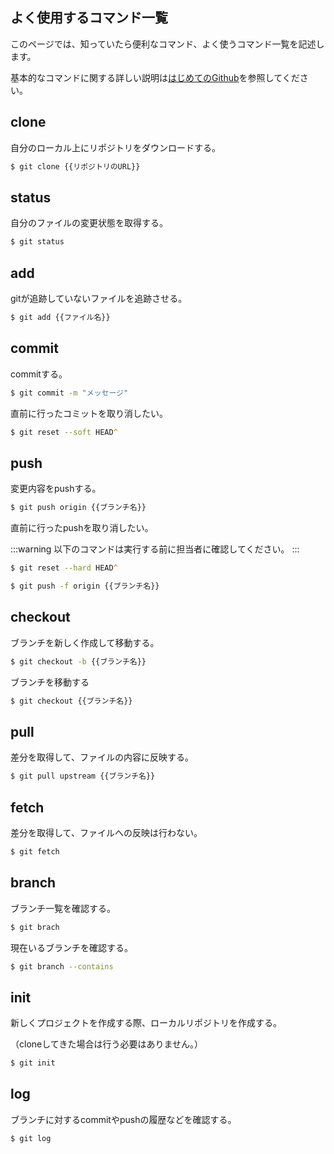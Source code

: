 ## よく使用するコマンド一覧

このページでは、知っていたら便利なコマンド、よく使うコマンド一覧を記述します。

基本的なコマンドに関する詳しい説明は[はじめてのGithub](/2.はじめてのGithub/)を参照してください。

## clone

自分のローカル上にリポジトリをダウンロードする。
```zsh
$ git clone {{リポジトリのURL}}
```

## status

自分のファイルの変更状態を取得する。
```zsh
$ git status
```
## add

gitが追跡していないファイルを追跡させる。
```zsh
$ git add {{ファイル名}}
```

## commit

commitする。
```zsh
$ git commit -m "メッセージ"
```

直前に行ったコミットを取り消したい。
```zsh
$ git reset --soft HEAD^
```

## push

変更内容をpushする。
```zsh
$ git push origin {{ブランチ名}}
```

直前に行ったpushを取り消したい。

:::warning
以下のコマンドは実行する前に担当者に確認してください。
:::

```zsh
$ git reset --hard HEAD^

$ git push -f origin {{ブランチ名}}
```

## checkout

ブランチを新しく作成して移動する。
```zsh
$ git checkout -b {{ブランチ名}}
```

ブランチを移動する
```zsh
$ git checkout {{ブランチ名}}
```

## pull

差分を取得して、ファイルの内容に反映する。
```zsh
$ git pull upstream {{ブランチ名}}
```

## fetch

差分を取得して、ファイルへの反映は行わない。
```zsh
$ git fetch
```

## branch

ブランチ一覧を確認する。
```zsh
$ git brach
```
現在いるブランチを確認する。

```zsh
$ git branch --contains
```

## init

新しくプロジェクトを作成する際、ローカルリポジトリを作成する。

（cloneしてきた場合は行う必要はありません。）
```zsh
$ git init
```

## log

ブランチに対するcommitやpushの履歴などを確認する。

```zsh
$ git log
```
